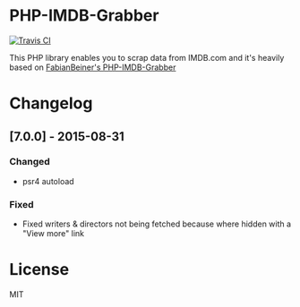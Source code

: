 # PHP-IMDB-Grabber

[![Travis CI](https://img.shields.io/travis/kingio/PHP-IMDB-Grabber/custom.svg)](https://travis-ci.org/kingio/PHP-IMDB-Grabber)

This PHP library enables you to scrap data from IMDB.com and it's heavily based on [FabianBeiner's PHP-IMDB-Grabber](https://github.com/FabianBeiner/PHP-IMDB-Grabber)

# Changelog

## [7.0.0] - 2015-08-31
### Changed
- psr4 autoload
### Fixed
- Fixed writers & directors not being fetched because where hidden with a "View more" link

# License
MIT
